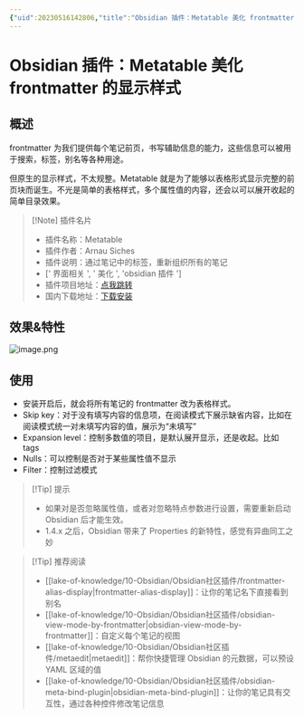 ```yaml
---
{"uid":20230516142806,"title":"Obsidian 插件：Metatable 美化 frontmatter 的显示样式","tags":["Obsidian","插件","美化","表格","frontmatter"],"description":"Obsidian 插件：Metatable 美化 frontmatter 的显示样式","author":"OS","type":"other","draft":false,"editable":false,"modified":20230914151652,"dg-publish":true,"permalink":"/lake-of-knowledge/10-obsidian/obsidian/obsidian-metatable/","dgPassFrontmatter":true}
---
```



# Obsidian 插件：Metatable 美化 frontmatter 的显示样式

## 概述

frontmatter 为我们提供每个笔记前页，书写辅助信息的能力，这些信息可以被用于搜索，标签，别名等各种用途。

但原生的显示样式，不太规整。Metatable 就是为了能够以表格形式显示完整的前页块而诞生。不光是简单的表格样式，多个属性值的内容，还会以可以展开收起的简单目录效果。

> [!Note] 插件名片
> - 插件名称：Metatable
> - 插件作者：Arnau Siches
> - 插件说明：通过笔记中的标签，重新组织所有的笔记
> - [' 界面相关 ', ' 美化 ', 'obsidian 插件 ']
> - 插件项目地址：[点我跳转](https://github.com/arnau/obsidian-metatable)
> - 国内下载地址：[下载安装](https://pkmer.cn/products/plugin/pluginMarket/?obsidian-metatable)

## 效果&特性

![image.png](https://cdn.pkmer.cn/images/20230516143126.png!pkmer)

## 使用

- 安装开启后，就会将所有笔记的 frontmatter 改为表格样式。
- Skip key：对于没有填写内容的信息项，在阅读模式下展示缺省内容，比如在阅读模式统一对未填写内容的值，展示为“未填写”
- Expansion level：控制多数值的项目，是默认展开显示，还是收起。比如 tags
- Nulls：可以控制是否对于某些属性值不显示
- Filter：控制过滤模式

> [!Tip] 提示
> - 如果对是否忽略属性值，或者对忽略特点参数进行设置，需要重新启动 Obsidian 后才能生效。
> - 1.4.x 之后，Obsidian 带来了 Properties 的新特性，感觉有异曲同工之妙

> [!Tip] 推荐阅读
> - [[lake-of-knowledge/10-Obsidian/Obsidian社区插件/frontmatter-alias-display\|frontmatter-alias-display]]：让你的笔记名下直接看到别名
> - [[lake-of-knowledge/10-Obsidian/Obsidian社区插件/obsidian-view-mode-by-frontmatter\|obsidian-view-mode-by-frontmatter]]：自定义每个笔记的视图
> - [[lake-of-knowledge/10-Obsidian/Obsidian社区插件/metaedit\|metaedit]]：帮你快捷管理 Obsidian 的元数据，可以预设 YAML 区域的值
> - [[lake-of-knowledge/10-Obsidian/Obsidian社区插件/obsidian-meta-bind-plugin\|obsidian-meta-bind-plugin]]：让你的笔记具有交互性，通过各种控件修改笔记信息